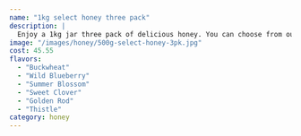 ```yaml
---
name: "1kg select honey three pack"
description: |
  Enjoy a 1kg jar three pack of delicious honey. You can choose from our variety of honey flavours  for your three jars and the quantity you want to purchase.
image: "/images/honey/500g-select-honey-3pk.jpg"
cost: 45.55
flavors:
  - "Buckwheat"
  - "Wild Blueberry"
  - "Summer Blossom"
  - "Sweet Clover"
  - "Golden Rod"
  - "Thistle"
category: honey
---
```

